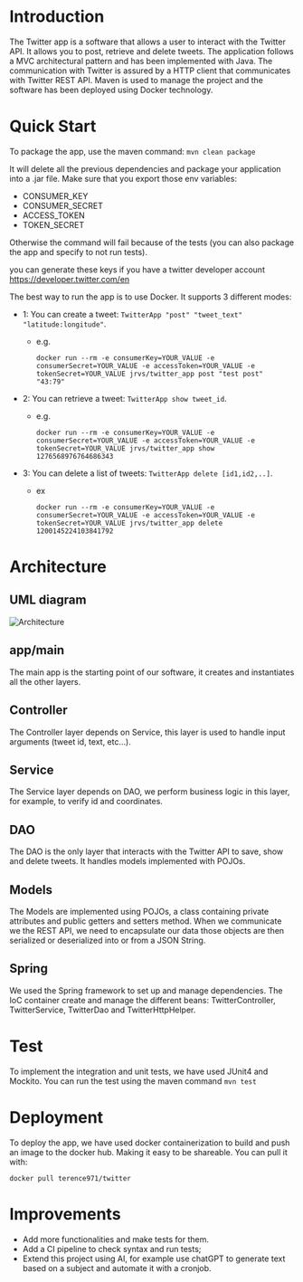 # Introduction
The Twitter app is a software that allows a user to interact with the Twitter API.
It allows you to post, retrieve and delete tweets.
The application follows a MVC architectural pattern and has been implemented with Java.
The communication with Twitter is assured by a HTTP client that communicates with Twitter REST API.
Maven is used to manage the project and the software has been deployed using Docker technology.

# Quick Start
To package the app, use the maven command: ``mvn clean package``

It will delete all the previous dependencies and package your application into a .jar file.
Make sure that you export those env variables:
- CONSUMER_KEY
- CONSUMER_SECRET
- ACCESS_TOKEN
- TOKEN_SECRET

Otherwise the command will fail because of the tests (you can also package the app and specify to not run tests).

you can generate these keys if you have a twitter developer account https://developer.twitter.com/en

The best way to run the app is to use Docker.
It supports 3 different modes:

  - 1: You can create a tweet: ``TwitterApp "post" "tweet_text" "latitude:longitude"``.
    - e.g.

      ``docker run --rm -e consumerKey=YOUR_VALUE -e consumerSecret=YOUR_VALUE -e accessToken=YOUR_VALUE -e tokenSecret=YOUR_VALUE jrvs/twitter_app post "test post" "43:79"
      ``


  - 2: You can retrieve a tweet: ``TwitterApp show tweet_id``.
    - e.g.

      ``docker run --rm -e consumerKey=YOUR_VALUE -e consumerSecret=YOUR_VALUE -e accessToken=YOUR_VALUE -e tokenSecret=YOUR_VALUE jrvs/twitter_app show 1276568976764686343
      ``


  - 3: You can delete a list of tweets: ``TwitterApp delete [id1,id2,..]``.
    - ex 

       ``docker run --rm -e consumerKey=YOUR_VALUE -e consumerSecret=YOUR_VALUE -e accessToken=YOUR_VALUE -e tokenSecret=YOUR_VALUE jrvs/twitter_app delete 1200145224103841792``

# Architecture
## UML diagram
![Architecture](/twitter/assets/architecture.png?raw=true "Architecture")
## app/main
The main app is the starting point of our software, it creates and instantiates all the other layers. 
## Controller
The Controller layer depends on Service, this layer is used to handle input arguments (tweet id, text, etc...).
## Service
The Service layer depends on DAO, we perform business logic in this layer, for example, to verify id and coordinates.
## DAO
The DAO is the only layer that interacts with the Twitter API to save, show and delete tweets. It handles models implemented with POJOs.

## Models
The Models are implemented using POJOs, a class containing private attributes and public getters and setters method.
When we communicate we the REST API, we need to encapsulate our data those objects are then serialized or deserialized into or from a JSON String.

## Spring
We used the Spring framework to set up and manage dependencies.
The IoC container create and manage the different beans: TwitterController, TwitterService, TwitterDao and TwitterHttpHelper.

# Test
To implement the integration and unit tests, we have used JUnit4 and Mockito.
You can run the test using the maven command
``mvn test``

# Deployment
To deploy the app, we have used docker containerization to build and push an image to the docker hub. Making it easy to be shareable.
You can pull it with:

``
docker pull terence971/twitter
``

# Improvements
- Add more functionalities and make tests for them.
- Add a CI pipeline to check syntax and run tests;
- Extend this project using AI, for example use chatGPT to generate text based on a subject and automate it with a cronjob. 